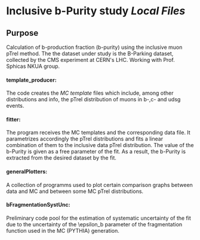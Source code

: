 # Inclusive b-Purity study _Local Files_

## Purpose
Calculation of b-production fraction (b-purity) using the inclusive muon pTrel method. The the dataset under study is the B-Parking dataset, collected by the CMS experiment at CERN's LHC. Working with Prof. Sphicas NKUA group.

#### template_producer:
The code creates the _MC template_ files which include, among other  distributions and info, the pTrel distribution of muons in b-,c- and udsg events.

#### fitter: 
The program receives the MC templates and the corresponding data file. It parametrizes accordingly the pTrel distributions and fits a linear combination of them to the inclusive data pTrel distribution. The value of the b-Purity is given as a free parameter of the fit. As a result, the b-Purity is extracted from the desired dataset by the fit.

#### generalPlotters:
A collection of programms used to plot certain comparison graphs between data and MC and between some MC pTrel distributions.

#### bFragmentationSystUnc: 
Preliminary code pool for the estimation of systematic uncertainty of the fit due to the uncertainty of the \epsilon_b parameter of the fragmentation function used in the MC (PYTHIA) generation.
